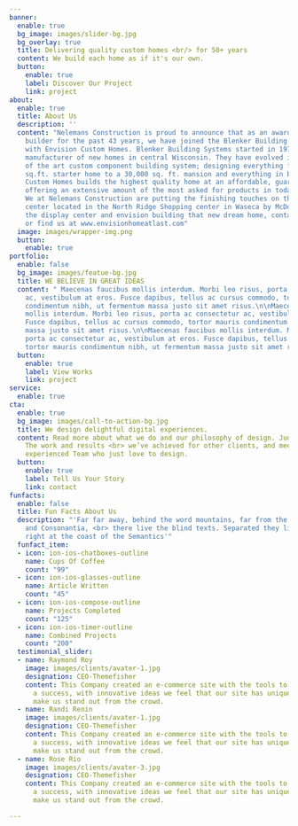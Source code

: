 ```yaml
---
banner:
  enable: true
  bg_image: images/slider-bg.jpg
  bg_overlay: true
  title: Delivering quality custom homes <br/> for 50+ years
  content: We build each home as if it's our own.
  button:
    enable: true
    label: Discover Our Project
    link: project
about:
  enable: true
  title: About Us
  description: ''
  content: "Nelemans Construction is proud to announce that as an award winning panelized/component
    builder for the past 43 years, we have joined the Blenker Building Systems team
    with Envision Custom Homes. Blenker Building Systems started in 1974 as a panelized
    manufacturer of new homes in central Wisconsin. They have evolved into a state
    of the art custom component building system; designing everything from a 1,200
    sq.ft. starter home to a 30,000 sq. ft. mansion and everything in between. \n\nEnvision
    Custom Homes builds the highest quality home at an affordable, guaranteed price
    offering an extensive amount of the most asked for products in todays new homes.
    We at Nelemans Construction are putting the finishing touches on the new display
    center located in the North Ridge Shopping center in Waseca by McDonalds. To visit
    the display center and envision building that new dream home, contact us at 507-835-5503,
    or find us at www.envisionhomeatlast.com"
  image: images/wrapper-img.png
  button:
    enable: true
portfolio:
  enable: false
  bg_image: images/featue-bg.jpg
  title: WE BELIEVE IN GREAT IDEAS
  content: " Maecenas faucibus mollis interdum. Morbi leo risus, porta ac consectetur
    ac, vestibulum at eros. Fusce dapibus, tellus ac cursus commodo, tortor mauris
    condimentum nibh, ut fermentum massa justo sit amet risus.\n\nMaecenas faucibus
    mollis interdum. Morbi leo risus, porta ac consectetur ac, vestibulum at eros.
    Fusce dapibus, tellus ac cursus commodo, tortor mauris condimentum nibh, ut fermentum
    massa justo sit amet risus.\n\nMaecenas faucibus mollis interdum. Morbi leo risus,
    porta ac consectetur ac, vestibulum at eros. Fusce dapibus, tellus ac cursus commodo,
    tortor mauris condimentum nibh, ut fermentum massa justo sit amet risus. "
  button:
    enable: true
    label: View Works
    link: project
service:
  enable: true
cta:
  enable: true
  bg_image: images/call-to-action-bg.jpg
  title: We design delightful digital experiences.
  content: Read more about what we do and our philosophy of design. Judge for yourself
    The work and results <br> we’ve achieved for other clients, and meet our highly
    experienced Team who just love to design.
  button:
    enable: true
    label: Tell Us Your Story
    link: contact
funfacts:
  enable: false
  title: Fun Facts About Us
  description: "'Far far away, behind the word mountains, far from the countries Vokalia
    and Consonantia, <br> there live the blind texts. Separated they live in Bookmarksgrove
    right at the coast of the Semantics'"
  funfact_item:
  - icon: ion-ios-chatboxes-outline
    name: Cups Of Coffee
    count: "99"
  - icon: ion-ios-glasses-outline
    name: Article Written
    count: "45"
  - icon: ion-ios-compose-outline
    name: Projects Completed
    count: "125"
  - icon: ion-ios-timer-outline
    name: Combined Projects
    count: "200"
  testimonial_slider:
  - name: Raymond Roy
    image: images/clients/avater-1.jpg
    designation: CEO-Themefisher
    content: This Company created an e-commerce site with the tools to make our business
      a success, with innovative ideas we feel that our site has unique elements that
      make us stand out from the crowd.
  - name: Randi Renin
    image: images/clients/avater-1.jpg
    designation: CEO-Themefisher
    content: This Company created an e-commerce site with the tools to make our business
      a success, with innovative ideas we feel that our site has unique elements that
      make us stand out from the crowd.
  - name: Rose Rio
    image: images/clients/avater-3.jpg
    designation: CEO-Themefisher
    content: This Company created an e-commerce site with the tools to make our business
      a success, with innovative ideas we feel that our site has unique elements that
      make us stand out from the crowd.

---
```


